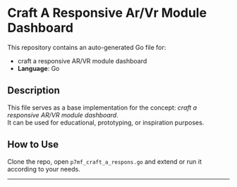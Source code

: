 # Craft A Responsive Ar/Vr Module Dashboard

This repository contains an auto-generated Go file for:

- craft a responsive AR/VR module dashboard
- **Language**: Go

## Description

This file serves as a base implementation for the concept: *craft a responsive AR/VR module dashboard*.  
It can be used for educational, prototyping, or inspiration purposes.

## How to Use

Clone the repo, open `p7mf_craft_a_respons.go` and extend or run it according to your needs.

---


